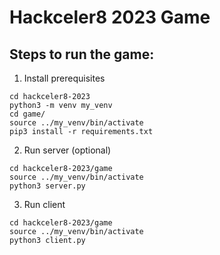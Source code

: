 # Hackceler8 2023 Game

## Steps to run the game:

1. Install prerequisites
```
cd hackceler8-2023
python3 -m venv my_venv
cd game/
source ../my_venv/bin/activate
pip3 install -r requirements.txt
```

2. Run server (optional)

```
cd hackceler8-2023/game
source ../my_venv/bin/activate
python3 server.py
```

3. Run client

```
cd hackceler8-2023/game
source ../my_venv/bin/activate
python3 client.py
```
